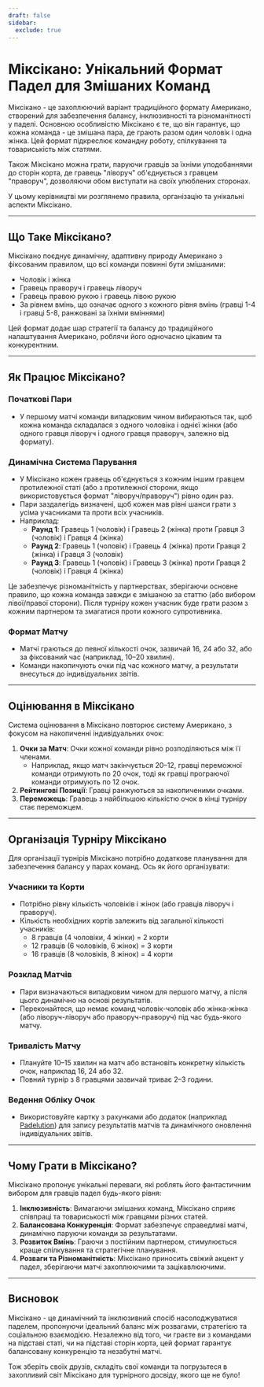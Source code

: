 ```yaml
---
draft: false
sidebar:
  exclude: true
---
```

# Міксікано: Унікальний Формат Падел для Змішаних Команд

Міксікано - це захоплюючий варіант традиційного формату Американо, створений для забезпечення балансу, інклюзивності та різноманітності у паделі. Основною особливістю Міксікано є те, що він гарантує, що кожна команда - це змішана пара, де грають разом один чоловік і одна жінка. Цей формат підкреслює командну роботу, спілкування та товариськість між статями.

Також Міксікано можна грати, паруючи гравців за їхніми уподобаннями до сторін корта, де гравець "ліворуч" об'єднується з гравцем "праворуч", дозволяючи обом виступати на своїх улюблених сторонах.

У цьому керівництві ми розглянемо правила, організацію та унікальні аспекти Міксікано.

---

## Що Таке Міксікано?

Міксікано поєднує динамічну, адаптивну природу Американо з фіксованим правилом, що всі команди повинні бути змішаними:
- Чоловік і жінка
- Гравець праворуч і гравець ліворуч
- Гравець правою рукою і гравець лівою рукою
- За рівнем вмінь, що означає одного з кожного рівня вмінь (гравці 1-4 і гравці 5-8, ранжовані за їхніми вміннями)

Цей формат додає шар стратегії та балансу до традиційного налаштування Американо, роблячи його одночасно цікавим та конкурентним.

---

## Як Працює Міксікано?

### Початкові Пари
- У першому матчі команди випадковим чином вибираються так, щоб кожна команда складалася з одного чоловіка і однієї жінки (або одного гравця ліворуч і одного гравця праворуч, залежно від формату).

### Динамічна Система Парування
- У Міксікано кожен гравець об'єднується з кожним іншим гравцем протилежної статі (або з протилежної сторони, якщо використовується формат "ліворуч/праворуч") рівно один раз.
- Пари заздалегідь визначені, щоб кожен мав рівні шанси грати з усіма учасниками та проти всіх учасників.
- Наприклад:
  - **Раунд 1**: Гравець 1 (чоловік) і Гравець 2 (жінка) проти Гравця 3 (чоловік) і Гравця 4 (жінка)
  - **Раунд 2**: Гравець 1 (чоловік) і Гравець 4 (жінка) проти Гравця 2 (жінка) і Гравця 3 (чоловік)
  - **Раунд 3**: Гравець 1 (чоловік) і Гравець 3 (жінка) проти Гравця 2 (чоловік) і Гравця 4 (жінка)

Це забезпечує різноманітність у партнерствах, зберігаючи основне правило, що кожна команда завжди є змішаною за статтю (або вибором лівої/правої сторони). Після турніру кожен учасник буде грати разом з кожним партнером та змагатися проти кожного супротивника.

### Формат Матчу
- Матчі граються до певної кількості очок, зазвичай 16, 24 або 32, або за фіксований час (наприклад, 10–20 хвилин).
- Команди накопичують очки під час кожного матчу, а результати внесуться до індивідуальних звітів.

---

## Оцінювання в Міксікано

Система оцінювання в Міксікано повторює систему Американо, з фокусом на накопиченні індивідуальних очок:

1. **Очки за Матч**: Очки кожної команди рівно розподіляються між її членами.
   - Наприклад, якщо матч закінчується 20–12, гравці переможної команди отримують по 20 очок, тоді як гравці програючої команди отримують по 12 очок.
2. **Рейтингові Позиції**: Гравці ранжуються за накопиченими очками.
3. **Переможець**: Гравець з найбільшою кількістю очок в кінці турніру стає переможцем.

---

## Організація Турніру Міксікано

Для організації турнірів Міксікано потрібно додаткове планування для забезпечення балансу у парах команд. Ось як його організувати:

### Учасники та Корти
- Потрібно рівну кількість чоловіків і жінок (або гравців ліворуч і праворуч).
- Кількість необхідних кортів залежить від загальної кількості учасників:
  - 8 гравців (4 чоловіки, 4 жінки) = 2 корти
  - 12 гравців (6 чоловіків, 6 жінок) = 3 корти
  - 16 гравців (8 чоловіків, 8 жінок) = 4 корти

### Розклад Матчів
- Пари визначаються випадковим чином для першого матчу, а після цього динамічно на основі результатів.
- Переконайтеся, що немає команд чоловік-чоловік або жінка-жінка (або ліворуч-ліворуч або праворуч-праворуч) під час будь-якого матчу.

### Тривалість Матчу
- Плануйте 10–15 хвилин на матч або встановіть конкретну кількість очок, наприклад 16, 24 або 32.
- Повний турнір з 8 гравцями зазвичай триває 2–3 години.

### Ведення Обліку Очок
- Використовуйте картку з рахунками або додаток (наприклад [Padelution](https://www.padelution.com/americano)) для запису результатів матчів та динамічного оновлення індивідуальних звітів.

---

## Чому Грати в Міксікано?

Міксікано пропонує унікальні переваги, які роблять його фантастичним вибором для гравців падел будь-якого рівня:

1. **Інклюзивність**: Вимагаючи змішаних команд, Міксікано сприяє співпраці та товариськості між гравцями різних статей.
2. **Балансована Конкуренція**: Формат забезпечує справедливі матчі, динамічно паруючи команди за результатами.
3. **Розвиток Вмінь**: Граючи з постійним партнером, стимулюється краще спілкування та стратегічне планування.
4. **Розваги та Різноманітність**: Міксікано приносить свіжий акцент у падел, зберігаючи матчі захоплюючими та зацікавлюючими.

---

## Висновок

Міксікано - це динамічний та інклюзивний спосіб насолоджуватися паделем, пропонуючи ідеальний баланс між розвагами, стратегією та соціальною взаємодією. Незалежно від того, чи граєте ви з командами на підставі статі, чи на підставі сторін корта, цей формат гарантує балансовану конкуренцію та незабутні матчі.

Тож зберіть своїх друзів, складіть свої команди та погрузьтеся в захопливий світ Міксікано для турнірного досвіду, якого ще не було!